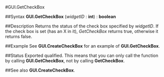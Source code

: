 
#GUI.GetCheckBox

##Syntax
**GUI.GetCheckBox** (_widgetID_ : **int**) : **boolean**



##Description
Returns the status of the check box specified by _widgetID_. If the check box is set (has an X in it), _GetCheckBox_ returns true, otherwise it returns false.



##Example
See **GUI.CreateCheckBox** for an example of **GUI.GetCheckBox**.



##Status
Exported qualified.
This means that you can only call the function by calling **GUI.GetCheckBox**, not by calling **GetCheckBox**.



##See also
**GUI.CreateCheckBox**.


